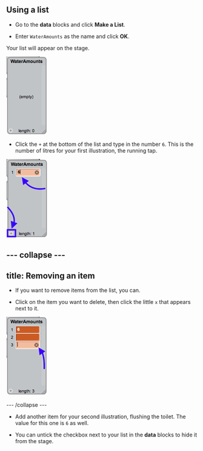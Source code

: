 ## Using a list

+ Go to the **data** blocks and click **Make a List**.

+ Enter `WaterAmounts` as the name and click **OK**.

Your list will appear on the stage.

![the empty WaterAmounts list displayed](images/listNewList.png)

+ Click the `+` at the bottom of the list and type in the number `6`. This is the number of litres for your first illustration, the running tap.

![Adding an item to the list](images/listAddItems.png)

--- collapse ---
---
title: Removing an item
---

+ If you want to remove items from the list, you can.

+ Click on the item you want to delete, then click the little `x` that appears next to it.

![Deleting a list item](images/listDeleteItem.png)

--- /collapse ---

+ Add another item for your second illustration, flushing the toilet. The value for this one is `6` as well.

+ You can untick the checkbox next to your list in the **data** blocks to hide it from the stage.
